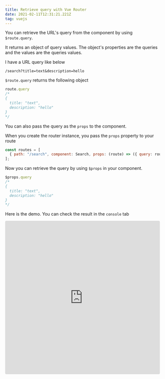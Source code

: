 ```yaml
---
title: Retrieve query with Vue Router
date: 2021-02-11T12:31:21.221Z
tag: vuejs
---
```

You can retrieve the URL's query from the component by using `$route.query`. 

It returns an object of query values. The object's properties are the queries and the values are the queries values.

I have a URL query like below

```
/search?title=text&description=hello
```

`$route.query` returns the following object

```javascript
route.query
/*
{
  title: "text",
  description: "hello"
}
*/
```

You can also pass the query as the `props` to the component.

When you create the router instance, you pass the `props` property to your route 

```javascript
const routes = [
  { path: "/search", component: Search, props: (route) => ({ query: route.query }) }
];

```

Now you can retrieve the query by using `$props` in your component.

```javascript
$props.query
/*
{
  title: "text",
  description: "hello"
}
*/
```

Here is the demo. You can check the result in the `console` tab

<iframe src="https://codesandbox.io/embed/purple-cache-vtsci?fontsize=14&hidenavigation=1&theme=dark"
     style="width:100%; height:500px; border:0; border-radius: 4px; overflow:hidden;"
     title="purple-cache-vtsci"
     allow="accelerometer; ambient-light-sensor; camera; encrypted-media; geolocation; gyroscope; hid; microphone; midi; payment; usb; vr; xr-spatial-tracking"
     sandbox="allow-forms allow-modals allow-popups allow-presentation allow-same-origin allow-scripts"
   ></iframe>